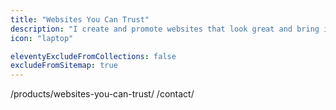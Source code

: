 ```yaml
---
title: "Websites You Can Trust"
description: "I create and promote websites that look great and bring in sales."
icon: "laptop"

eleventyExcludeFromCollections: false
excludeFromSitemap: true
---
```


/products/websites-you-can-trust/  /contact/